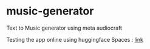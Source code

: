 # music-generator
Text to Music generator using meta audiocraft

Testing the app online using huggingface Spaces : [link](https://huggingface.co/spaces/Micklew/music-generator)
